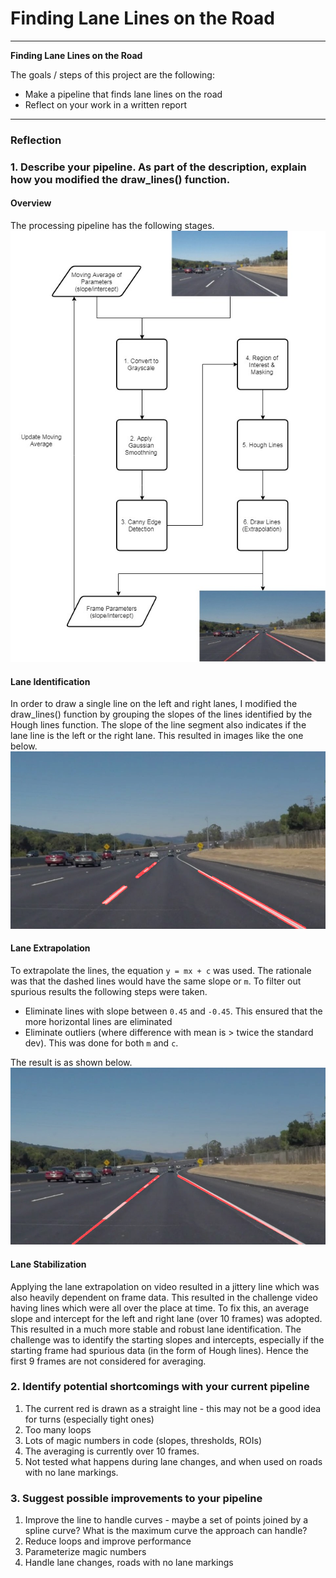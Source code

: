 # **Finding Lane Lines on the Road** 
---

**Finding Lane Lines on the Road**

The goals / steps of this project are the following:
* Make a pipeline that finds lane lines on the road
* Reflect on your work in a written report


[//]: # (Image References)

[image1]: ./examples/grayscale.jpg "Grayscale"
[image2]: Week-1.jpg "Processing Pipeline"
[image3]: ./results/solidWhiteCurve.jpg "Draw Lines"
[image4]: ./results_stabilized/solidWhiteCurve.jpg "Lane Identification"

---

### Reflection

### 1. Describe your pipeline. As part of the description, explain how you modified the draw_lines() function.

#### Overview
The processing pipeline has the following stages. 
![alt text][image2]

#### Lane Identification
In order to draw a single line on the left and right lanes, I modified the draw_lines() function by grouping the slopes of the lines identified by the Hough lines function. The slope of the line segment also indicates 
if the lane line is the left or the right lane. This resulted in images like the one below.
![alt text][image3]

#### Lane Extrapolation
To extrapolate the lines, the equation `y = mx + c` was used. The rationale was that the dashed lines would have the same slope or `m`. To filter out spurious results the following steps were taken.
* Eliminate lines with slope between `0.45` and `-0.45`. This ensured that the more horizontal lines are eliminated
* Eliminate outliers (where difference with mean is > twice the standard dev). This was done for both `m` and `c`. 

The result is as shown below. 
![alt text][image4]

#### Lane Stabilization
Applying the lane extrapolation on video resulted in a jittery line which was also heavily dependent on frame data. This resulted in the challenge video having lines which were all over the place at time. To fix this, an average 
slope and intercept for the left and right lane (over 10 frames) was adopted. This resulted in a much more stable and robust lane identification. The challenge was to identify the starting slopes and intercepts, especially if 
the starting frame had spurious data (in the form of Hough lines). Hence the first 9 frames are not considered for averaging.

### 2. Identify potential shortcomings with your current pipeline

1. The current red is drawn as a straight line - this may not be a good idea for turns (especially tight ones)
2. Too many loops
3. Lots of magic numbers in code (slopes, thresholds, ROIs)
4. The averaging is currently over 10 frames.
5. Not tested what happens during lane changes, and when used on roads with no lane markings. 


### 3. Suggest possible improvements to your pipeline
1. Improve the line to handle curves - maybe a set of points joined by a spline curve? What is the maximum curve the approach can handle?
2. Reduce loops and improve performance
3. Parameterize magic numbers 
4. Handle lane changes, roads with no lane markings 
